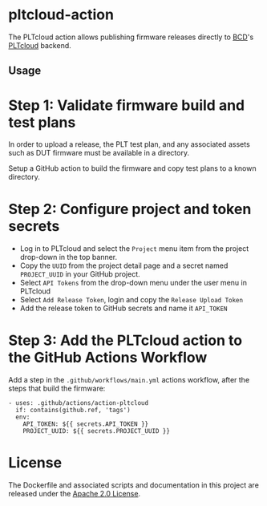 # pltcloud-action

The PLTcloud action allows publishing firmware releases directly
to [BCD](https://www.bcdevices.com/)'s
[PLTcloud](https://www.bcdevices.com/plt/) backend.

## Usage

Step 1: Validate firmware build and test plans
==============================================

In order to upload a release, the PLT test plan, and any associated assets
such as DUT firmware must be available in a directory.

Setup a GitHub action to build the firmware and copy test plans
to a known directory.

Step 2: Configure project and token secrets
===========================================

- Log in to PLTcloud and select the `Project` menu item from the
  project drop-down in the top banner.
- Copy the ``UUID`` from the project detail page and a secret named
  ``PROJECT_UUID`` in your GitHub project.
- Select ``API Tokens`` from the drop-down menu under the user menu in PLTcloud
- Select ``Add Release Token``, login and copy the ``Release Upload Token``
- Add the release token to GitHub secrets and name it ``API_TOKEN``

Step 3: Add the PLTcloud action to the GitHub Actions Workflow
==============================================================

Add a step in the ``.github/workflows/main.yml`` actions workflow,
after the steps that build the firmware:

```
- uses: .github/actions/action-pltcloud
  if: contains(github.ref, 'tags')
  env:
    API_TOKEN: ${{ secrets.API_TOKEN }}
    PROJECT_UUID: ${{ secrets.PROJECT_UUID }}
```


# License

The Dockerfile and associated scripts and documentation in this project
are released under the [Apache 2.0 License](LICENSE).
